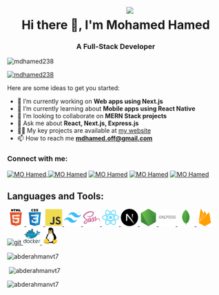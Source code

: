<img src="https://avatars.githubusercontent.com/u/111397645?v=4"
     width=45% align="right">

<h1 align="center">Hi there 👋, I'm Mohamed Hamed</h1>
<h3 align="center">A Full-Stack Developer</h3>
<p align="left"> 
     <img
         src="https://komarev.com/ghpvc/?username=mdhamed238&label=Profile%20views&color=0e75b6&style=flat"
         alt="mdhamed238"
     /> 
</p>
<p align="left">
    <a href="https://twitter.com/mdhamed238" target="_blank"
        ><img
            src="https://img.shields.io/twitter/follow/mdhamed238?logo=twitter&style=for-the-badge"
            alt="mdhamed238"
    /></a>
</p>

Here are some ideas to get you started:

- 🔭 I’m currently working on **Web apps using Next.js**
- 🌱 I’m currently learning about **Mobile apps using React Native**
- 👯 I’m looking to collaborate on **MERN Stack projects**
- 💬 Ask me about **React, Next.js, Express.js**
- 👨‍💻 My key projects are available at [my website](https://mdhamed.vercel.app/)
- 📫 How to reach me **mdhamed.off@gmail.com**

<h3 align="left">Connect with me:</h3>
<p align="left">
    <a href="https://twitter.com/mdhamed238" target="blank">
        <img align="center"
             src="https://raw.githubusercontent.com/rahuldkjain/github-profile-readme-generator/master/src/images/icons/Social/twitter.svg"
             alt="MO Hamed" height="30" width="40" />
    </a>
    <a href="https://www.linkedin.com/in/mohamed-hamed-mohamed-ahmed-a71b6020b" target="blank">
        <img align="center"
             src="https://raw.githubusercontent.com/rahuldkjain/github-profile-readme-generator/master/src/images/icons/Social/linked-in-alt.svg"
             alt="MO Hamed" height="30" width="40" /></a>
    <a href="https://stackoverflow.com/users/15681812/mo-hamed" target="blank">
        <img align="center"
             src="https://raw.githubusercontent.com/rahuldkjain/github-profile-readme-generator/master/src/images/icons/Social/stack-overflow.svg"
             alt="MO Hamed" height="30" width="40" /></a>
    <a href="https://www.facebook.com/profile.php?id=100061233910587" target="blank">
        <img align="center"
             src="https://raw.githubusercontent.com/rahuldkjain/github-profile-readme-generator/master/src/images/icons/Social/facebook.svg"
             alt="MO Hamed" height="30" width="40" /></a>
    <a href="https://www.instagram.com/mdhamed_238/" target="blank">
        <img align="center"
             src="https://raw.githubusercontent.com/rahuldkjain/github-profile-readme-generator/master/src/images/icons/Social/instagram.svg"
             alt="MO Hamed" height="30" width="40" /></a>
</p>
<h2 align="left">Languages and Tools:</h2>
<p align="left">
    <!-- HTML -->
    <a href="https://www.w3.org/html/" target="_blank" rel="noreferrer" title="html5"> <img
             src="https://raw.githubusercontent.com/devicons/devicon/master/icons/html5/html5-original-wordmark.svg"
             alt="html5" width="40" height="40" /> </a>
    <!-- CSS -->
    <a href="https://www.w3schools.com/css/" target="_blank" rel="noreferrer" title="css3">
        <img src="https://raw.githubusercontent.com/devicons/devicon/master/icons/css3/css3-original-wordmark.svg"
             alt="css3" width="40" height="40" />
    </a>
    <!-- JavaScript -->
    <a href="https://developer.mozilla.org/en-US/docs/Web/JavaScript" target="_blank" rel="noreferrer" title="javascript"> <img
             src="https://raw.githubusercontent.com/devicons/devicon/master/icons/javascript/javascript-original.svg"
             alt="javascript" width="40" height="40" />
    </a>
    <!-- TailwindCSS -->
    <a href="https://tailwindcss.com" target="_blank" rel="noreferrer" title="tailwindcss">
        <img src="https://raw.githubusercontent.com/devicons/devicon/master/icons/tailwindcss/tailwindcss-plain.svg"
             alt="tailwindcss" width="40" height="40" />
    </a>
    <!-- Sass -->
    <a href="https://sass-lang.com" target="_blank" rel="noreferrer" title="sass">
        <img src="https://raw.githubusercontent.com/devicons/devicon/master/icons/sass/sass-original.svg" alt="sass"
             width="40" height="40" />
    </a>
    <!-- React.js -->
    <a href="https://reactjs.org/" target="_blank" rel="noreferrer" title="react">
        <img src="https://raw.githubusercontent.com/devicons/devicon/master/icons/react/react-original.svg"
             alt="next.js" width="40" height="40" />
    </a>
    <!-- Next.js -->
    <a href="https://nextjs.org/" target="_blank" rel="noreferrer" title="next.js">
        <img src="https://raw.githubusercontent.com/devicons/devicon/master/icons/nextjs/nextjs-original.svg"
             alt="next.js" width="40" height="40" />
    </a>
    <!-- Node.js -->
    <a href="https://nodejs.org" target="_blank" rel="noreferrer" title="node.js">
        <img src="https://raw.githubusercontent.com/devicons/devicon/master/icons/nodejs/nodejs-original.svg"
             alt="node.js" width="40" height="40" />
    </a>
     <!-- Express.js -->
    <a href="https://expressjs.com/" target="_blank" rel="noreferrer" title="express.js">
        <img src="https://raw.githubusercontent.com/devicons/devicon/master/icons/express/express-original-wordmark.svg"
             alt="express.js" width="40" height="40" />
    </a>
    <!-- MongoDB -->
    <a href="https://www.mongodb.com/" target="_blank" rel="noreferrer" title="mongodb"> <img
             src="https://raw.githubusercontent.com/devicons/devicon/master/icons/mongodb/mongodb-original.svg"
             alt="mongodb" width="40" height="40" />
    </a>
    <!-- Firebase -->
    <a href="https://firebase.google.com/" target="_blank" rel="noreferrer" title="firebase">
        <img src="https://raw.githubusercontent.com/devicons/devicon/master/icons/firebase/firebase-plain.svg"
             alt="firebase" width="40" height="40" />
    </a>
    </a>
    <!-- Git -->
    <a href="https://git-scm.com/" target="_blank" rel="noreferrer" title="git">
        <img src="https://www.vectorlogo.zone/logos/git-scm/git-scm-icon.svg" alt="git" width="40" height="40" />
    </a>
    <!-- Docker -->
    <a href="https://www.docker.com/" target="_blank" rel="noreferrer" title="docker">
        <img src="https://raw.githubusercontent.com/devicons/devicon/master/icons/docker/docker-original-wordmark.svg"
             alt="docker" width="40" height="40" />
    </a>
    <!-- Linux -->
    <a href="https://linux.com" target="_blank" rel="noreferrer" title="linux">
        <img src="https://raw.githubusercontent.com/devicons/devicon/master/icons/linux/linux-original.svg"
             alt="linux" width="40" height="40" />
    </a>
</p>

<p>
    <img
        align="center"
        src="https://github-readme-streak-stats.herokuapp.com/?user=mdhamed238"
        alt="abderahmanvt7"
    />
</p>

<p>
    &nbsp;<img
        align="center"
        src="https://github-readme-stats.vercel.app/api?username=mdhamed238&show_icons=true&locale=en"
        alt="abderahmanvt7"
    />
</p>

<p>
    <img
        align="center"
        src="https://github-readme-stats.vercel.app/api/top-langs?username=mdhamed238&show_icons=true&locale=en&layout=compact"
        alt="abderahmanvt7"
    />
</p>
